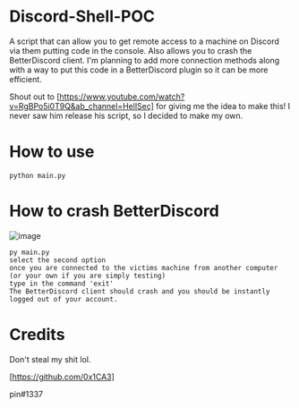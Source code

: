 # Discord-Shell-POC
A script that can allow you to get remote access to a machine on Discord via them putting code in the console. Also allows you to crash the BetterDiscord client. I'm planning to add more connection methods along with a way to put this code in a BetterDiscord plugin so it can be more efficient.

Shout out to [https://www.youtube.com/watch?v=RgBPo5i0T9Q&ab_channel=HellSec] for giving me the idea to make this! I never saw him release his script, so I decided to make my own.

# How to use
```
python main.py
```
# How to crash BetterDiscord
![image](https://user-images.githubusercontent.com/78043996/117033138-0b025300-ac8d-11eb-8531-2b07d3a27289.png)
```
py main.py
select the second option
once you are connected to the victims machine from another computer (or your own if you are simply testing)
type in the command 'exit'
The BetterDiscord client should crash and you should be instantly logged out of your account.
```
# Credits
Don't steal my shit lol.

[https://github.com/0x1CA3]

pin#1337
